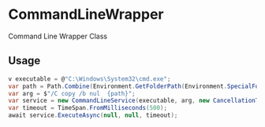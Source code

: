 # CommandLineWrapper

Command Line Wrapper Class

## Usage

```cs
v executable = @"C:\Windows\System32\cmd.exe";
var path = Path.Combine(Environment.GetFolderPath(Environment.SpecialFolder.Desktop), "TestFile.txt");
var arg = $"/C copy /b nul  {path}";
var service = new CommandLineService(executable, arg, new CancellationTokenSource());
var timeout = TimeSpan.FromMilliseconds(500);
await service.ExecuteAsync(null, null, timeout);
```
